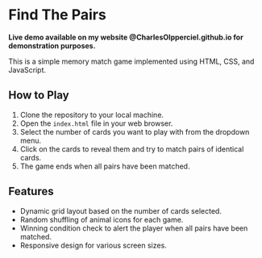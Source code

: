 # Find The Pairs

**Live demo available on my website @CharlesOIpperciel.github.io for demonstration purposes.**

This is a simple memory match game implemented using HTML, CSS, and JavaScript.

## How to Play

1. Clone the repository to your local machine.
2. Open the `index.html` file in your web browser.
3. Select the number of cards you want to play with from the dropdown menu.
4. Click on the cards to reveal them and try to match pairs of identical cards.
5. The game ends when all pairs have been matched.

## Features

- Dynamic grid layout based on the number of cards selected.
- Random shuffling of animal icons for each game.
- Winning condition check to alert the player when all pairs have been matched.
- Responsive design for various screen sizes.




